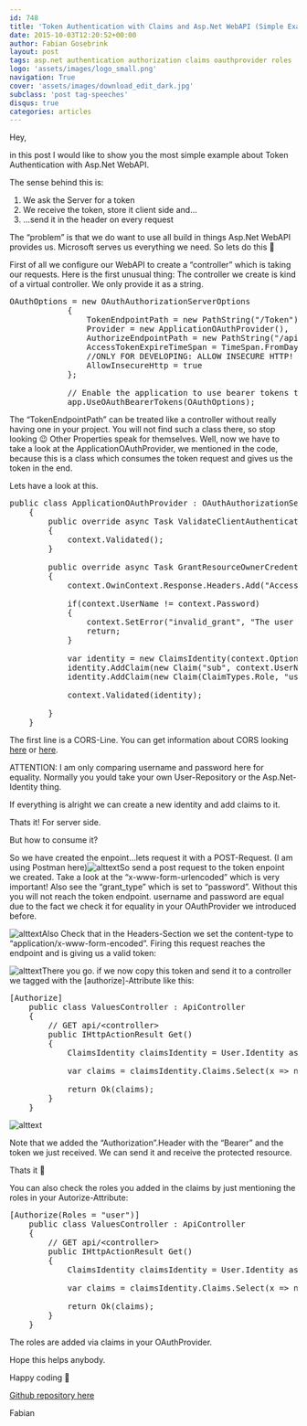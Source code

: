 ```yaml
---
id: 748
title: 'Token Authentication with Claims and Asp.Net WebAPI (Simple Example &#8230; also on GitHub)'
date: 2015-10-03T12:20:52+00:00
author: Fabian Gosebrink
layout: post
tags: asp.net authentication authorization claims oauthprovider roles 
logo: 'assets/images/logo_small.png'
navigation: True
cover: 'assets/images/download_edit_dark.jpg'
subclass: 'post tag-speeches'
disqus: true
categories: articles
---
```


Hey,

in this post I would like to show you the most simple example about Token Authentication with Asp.Net WebAPI.

The sense behind this is:

  1. We ask the Server for a token
  2. We receive the token, store it client side and&#8230;
  3. &#8230;send it in the header on every request

The &#8220;problem&#8221; is that we do want to use all build in things Asp.Net WebAPI provides us. Microsoft serves us everything we need. So lets do this 🙂

First of all we configure our WebAPI to create a &#8220;controller&#8221; which is taking our requests. Here is the first unusual thing: The controller we create is kind of a virtual controller. We only provide it as a string.

<pre class="lang:c# decode:true">OAuthOptions = new OAuthAuthorizationServerOptions
            {
                TokenEndpointPath = new PathString("/Token"),
                Provider = new ApplicationOAuthProvider(),
                AuthorizeEndpointPath = new PathString("/api/Account/ExternalLogin"),
                AccessTokenExpireTimeSpan = TimeSpan.FromDays(14),
                //ONLY FOR DEVELOPING: ALLOW INSECURE HTTP!
                AllowInsecureHttp = true
            };

            // Enable the application to use bearer tokens to authenticate users
            app.UseOAuthBearerTokens(OAuthOptions);</pre>

The &#8220;TokenEndpointPath&#8221; can be treated like a controller without really having one in your project. You will not find such a class there, so stop looking 😉 Other Properties speak for themselves. Well, now we have to take a look at the ApplicationOAuthProvider, we mentioned in the code, because this is a class which consumes the token request and gives us the token in the end.

Lets have a look at this.

<pre class="lang:c# decode:true ">public class ApplicationOAuthProvider : OAuthAuthorizationServerProvider
    {
        public override async Task ValidateClientAuthentication(OAuthValidateClientAuthenticationContext context)
        {
            context.Validated();
        }

        public override async Task GrantResourceOwnerCredentials(OAuthGrantResourceOwnerCredentialsContext context)
        {
            context.OwinContext.Response.Headers.Add("Access-Control-Allow-Origin", new[] { "*" });

            if(context.UserName != context.Password)
            {
                context.SetError("invalid_grant", "The user name or password is incorrect.");
                return;
            }

            var identity = new ClaimsIdentity(context.Options.AuthenticationType);
            identity.AddClaim(new Claim("sub", context.UserName));
            identity.AddClaim(new Claim(ClaimTypes.Role, "user"));

            context.Validated(identity);

        }
    }</pre>

The first line is a CORS-Line. You can get information about CORS looking [here](http://www.asp.net/web-api/overview/security/enabling-cross-origin-requests-in-web-api) or [here](http://enable-cors.org/server_aspnet.html).

ATTENTION: I am only comparing username and password here for equality. Normally you yould take your own User-Repository or the Asp.Net-Identity thing.

If everything is alright we can create a new identity and add claims to it.

Thats it! For server side.

But how to consume it?

So we have created the enpoint&#8230;lets request it with a POST-Request. (I am using Postman here)![alttext]({{site.baseurl}}assets/articles/2015-10/76233c99-ecbc-4245-8d1f-309334e96284.jpg)So send a post request to the token enpoint we created. Take a look at the &#8220;x-www-form-urlencoded&#8221; which is very important! Also see the &#8220;grant_type&#8221; which is set to &#8220;password&#8221;. Without this you will not reach the token endpoint. username and password are equal due to the fact we check it for equality in your OAuthProvider we introduced before.

![alttext]({{site.baseurl}}assets/articles/2015-10/affdf098-b5e7-4c2b-b441-d524f1344c41.jpg)Also Check that in the Headers-Section we set the content-type to &#8220;application/x-www-form-encoded&#8221;. Firing this request reaches the endpoint and is giving us a valid token:

![alttext]({{site.baseurl}}assets/articles/2015-10/ff1f9b2d-f77d-4ed9-abf5-c34c19749537.jpg)There you go. if we now copy this token and send it to a controller we tagged with the [authorize]-Attribute like this:

<pre class="lang:c# decode:true">[Authorize]
    public class ValuesController : ApiController
    {
        // GET api/&lt;controller&gt;
        public IHttpActionResult Get()
        {
            ClaimsIdentity claimsIdentity = User.Identity as ClaimsIdentity;

            var claims = claimsIdentity.Claims.Select(x =&gt; new { type = x.Type, value = x.Value });

            return Ok(claims);
        }
    }</pre>

![alttext]({{site.baseurl}}assets/articles/2015-10/c1a37c15-9d52-4312-bd5d-9ee61810a6d5.jpg)

Note that we added the &#8220;Authorization&#8221;.Header with the &#8220;Bearer&#8221; and the token we just received. We can send it and receive the protected resource.

Thats it 🙂

You can also check the roles you added in the claims by just mentioning the roles in your Autorize-Attribute:

<pre class="lang:c# decode:true ">[Authorize(Roles = "user")]
    public class ValuesController : ApiController
    {
        // GET api/&lt;controller&gt;
        public IHttpActionResult Get()
        {
            ClaimsIdentity claimsIdentity = User.Identity as ClaimsIdentity;

            var claims = claimsIdentity.Claims.Select(x =&gt; new { type = x.Type, value = x.Value });

            return Ok(claims);
        }
    }</pre>

The roles are added via claims in your OAuthProvider.

Hope this helps anybody.

Happy coding 🙂

[Github repository here](https://github.com/FabianGosebrink/AspNetSimpleWebApiTokenAuthentication)

Fabian

